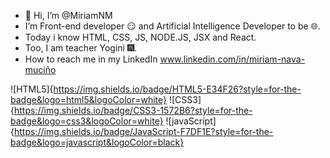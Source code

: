 - 👋 Hi, I’m @MiriamNM
- I’m Front-end developer 😏 and Artificial Intelligence Developer to be 🌐.
- Today i know HTML, CSS, JS, NODE.JS, JSX and React. 
- Too, I am teacher Yogini 🎆. 
- How to reach me in  my LinkedIn www.linkedin.com/in/miriam-nava-muciño

<!---
MiriamNM/MiriamNM is a ✨ special ✨ repository because its `README.md` (this file) appears on your GitHub profile.
You can click the Preview link to take a look at your changes.
--->
![HTML5]{https://img.shields.io/badge/HTML5-E34F26?style=for-the-badge&logo=html5&logoColor=white}
![CSS3]{https://img.shields.io/badge/CSS3-1572B6?style=for-the-badge&logo=css3&logoColor=white}
![javaScript]{https://img.shields.io/badge/JavaScript-F7DF1E?style=for-the-badge&logo=javascript&logoColor=black}
